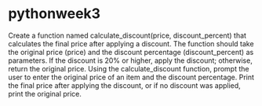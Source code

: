 # pythonweek3
Create a function named calculate_discount(price, discount_percent) that calculates the final price after applying a discount. The function should take the original price (price) and the discount percentage (discount_percent) as parameters. If the discount is 20% or higher, apply the discount; otherwise, return the original price.
Using the calculate_discount function, prompt the user to enter the original price of an item and the discount percentage. Print the final price after applying the discount, or if no discount was applied, print the original price.
